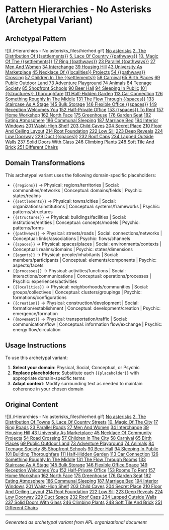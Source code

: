 # Pattern Hierarchies - No Asterisks (Archetypal Variant)

## Archetypal Pattern

![](./Hierarchies - No asterisks_files/hierhed.gif)
[No asterisks](http://www.iwritewordsgood.com/apl/hierarchies0.htm)
[2\. The Distribution Of {{settlements}}](http://www.iwritewordsgood.com/apl/patterns/apl002.htm)
[5\. Lace Of Country {{pathways}}](http://www.iwritewordsgood.com/apl/patterns/apl005.htm)
[10\. Magic Of The {{settlements}}](http://www.iwritewordsgood.com/apl/patterns/apl010.htm)
[17 Ring {{pathways}}](http://www.iwritewordsgood.com/apl/patterns/apl017.htm)
[23 Parallel {{pathways}}](http://www.iwritewordsgood.com/apl/patterns/apl023.htm)
[27 Men And Women](http://www.iwritewordsgood.com/apl/patterns/apl027.htm)
[34 Interchange](http://www.iwritewordsgood.com/apl/patterns/apl034.htm)
[39 Housing Hill](http://www.iwritewordsgood.com/apl/patterns/apl039.htm)
[43 University As Marketplace](http://www.iwritewordsgood.com/apl/patterns/apl043.htm)
[45 Necklace Of {{localities}} Projects](http://www.iwritewordsgood.com/apl/patterns/apl045.htm)
[54 {{pathways}} Crossing](http://www.iwritewordsgood.com/apl/patterns/apl054.htm)
[57 Children In The {{settlements}}](http://www.iwritewordsgood.com/apl/patterns/apl057.htm)
[58 Carnival](http://www.iwritewordsgood.com/apl/patterns/apl058.htm)
[65 Birth Places](http://www.iwritewordsgood.com/apl/patterns/apl065.htm)
[69 Public Outdoor Land](http://www.iwritewordsgood.com/apl/patterns/apl069.htm)
[73 Adventure Playground](http://www.iwritewordsgood.com/apl/patterns/apl073.htm)
[74 Animals](http://www.iwritewordsgood.com/apl/patterns/apl074.htm)
[84 Teenage Society](http://www.iwritewordsgood.com/apl/patterns/apl084.htm)
[85 Shopfront Schools](http://www.iwritewordsgood.com/apl/patterns/apl085.htm)
[90 Beer Hall](http://www.iwritewordsgood.com/apl/patterns/apl090.htm)
[94 Sleeping In Public](http://www.iwritewordsgood.com/apl/patterns/apl094.htm)
[101 {{structures}} Thoroughfare](http://www.iwritewordsgood.com/apl/patterns/apl101.htm)
[111 Half-Hidden Garden](http://www.iwritewordsgood.com/apl/patterns/apl111.htm)
[113 Car Connection](http://www.iwritewordsgood.com/apl/patterns/apl113.htm)
[126 Something Roughly In The Middle](http://www.iwritewordsgood.com/apl/patterns/apl126.htm)
[131 The Flow Through {{spaces}}](http://www.iwritewordsgood.com/apl/patterns/apl131.htm)
[133 Staircase As A Stage](http://www.iwritewordsgood.com/apl/patterns/apl133.htm)
[145 Bulk Storage](http://www.iwritewordsgood.com/apl/patterns/apl145.htm)
[146 Flexible Office {{spaces}}](http://www.iwritewordsgood.com/apl/patterns/apl146.htm)
[149 Reception Welcomes You](http://www.iwritewordsgood.com/apl/patterns/apl149.htm)
[152 Half-Private Office](http://www.iwritewordsgood.com/apl/patterns/apl152.htm)
[153 {{spaces}} To Rent](http://www.iwritewordsgood.com/apl/patterns/apl153.htm)
[157 Home Workshop](http://www.iwritewordsgood.com/apl/patterns/apl157.htm)
[162 North Face](http://www.iwritewordsgood.com/apl/patterns/apl162.htm)
[175 Greenhouse](http://www.iwritewordsgood.com/apl/patterns/apl175.htm)
[176 Garden Seat](http://www.iwritewordsgood.com/apl/patterns/apl176.htm)
[182 Eating Atmosphere](http://www.iwritewordsgood.com/apl/patterns/apl182.htm)
[186 Communal Sleeping](http://www.iwritewordsgood.com/apl/patterns/apl186.htm)
[187 Marriage Bed](http://www.iwritewordsgood.com/apl/patterns/apl187.htm)
[194 Interior Windows](http://www.iwritewordsgood.com/apl/patterns/apl194.htm)
[201 Waist-High Shelf](http://www.iwritewordsgood.com/apl/patterns/apl201.htm)
[203 Child Caves](http://www.iwritewordsgood.com/apl/patterns/apl203.htm)
[204 Secret Place](http://www.iwritewordsgood.com/apl/patterns/apl204.htm)
[210 Floor And Ceiling Layout](http://www.iwritewordsgood.com/apl/patterns/apl210.htm)
[214 Root Foundation](http://www.iwritewordsgood.com/apl/patterns/apl214.htm)
[222 Low Sill](http://www.iwritewordsgood.com/apl/patterns/apl222.htm)
[223 Deep Reveals](http://www.iwritewordsgood.com/apl/patterns/apl223.htm)
[224 Low Doorway](http://www.iwritewordsgood.com/apl/patterns/apl224.htm)
[229 Duct {{spaces}}](http://www.iwritewordsgood.com/apl/patterns/apl229.htm)
[232 Roof Caps](http://www.iwritewordsgood.com/apl/patterns/apl232.htm)
[234 Lapped Outside Walls](http://www.iwritewordsgood.com/apl/patterns/apl234.htm)
[237 Solid Doors With Glass](http://www.iwritewordsgood.com/apl/patterns/apl237.htm)
[246 Climbing Plants](http://www.iwritewordsgood.com/apl/patterns/apl246.htm)
[248 Soft Tile And Brick](http://www.iwritewordsgood.com/apl/patterns/apl248.htm)
[251 Different Chairs](http://www.iwritewordsgood.com/apl/patterns/apl251.htm)

## Domain Transformations

This archetypal variant uses the following domain-specific placeholders:

- `{{regions}}` → Physical: regions/territories | Social: communities/networks | Conceptual: domains/fields | Psychic: states/realms
- `{{settlements}}` → Physical: towns/cities | Social: organizations/institutions | Conceptual: systems/frameworks | Psychic: patterns/structures  
- `{{structures}}` → Physical: buildings/facilities | Social: institutions/entities | Conceptual: concepts/models | Psychic: patterns/forms
- `{{pathways}}` → Physical: streets/roads | Social: connections/networks | Conceptual: links/associations | Psychic: flows/channels
- `{{spaces}}` → Physical: spaces/places | Social: environments/contexts | Conceptual: realms/domains | Psychic: states/dimensions
- `{{agents}}` → Physical: people/inhabitants | Social: members/participants | Conceptual: elements/components | Psychic: aspects/facets
- `{{processes}}` → Physical: activities/functions | Social: interactions/communications | Conceptual: operations/processes | Psychic: experiences/activities
- `{{localities}}` → Physical: neighborhoods/communities | Social: groups/collectives | Conceptual: clusters/groupings | Psychic: formations/configurations
- `{{creation}}` → Physical: construction/development | Social: formation/establishment | Conceptual: development/creation | Psychic: emergence/formation
- `{{movement}}` → Physical: transportation/traffic | Social: communication/flow | Conceptual: information flow/exchange | Psychic: energy flow/circulation

## Usage Instructions

To use this archetypal variant:

1. **Select your domain**: Physical, Social, Conceptual, or Psychic
2. **Replace placeholders**: Substitute each `{{placeholder}}` with appropriate domain-specific terms
3. **Adapt context**: Modify surrounding text as needed to maintain coherence in your chosen domain

## Original Content

![](./Hierarchies - No asterisks_files/hierhed.gif)
[No asterisks](http://www.iwritewordsgood.com/apl/hierarchies0.htm)
[2\. The Distribution Of Towns](http://www.iwritewordsgood.com/apl/patterns/apl002.htm)
[5\. Lace Of Country Streets](http://www.iwritewordsgood.com/apl/patterns/apl005.htm)
[10\. Magic Of The City](http://www.iwritewordsgood.com/apl/patterns/apl010.htm)
[17 Ring Roads](http://www.iwritewordsgood.com/apl/patterns/apl017.htm)
[23 Parallel Roads](http://www.iwritewordsgood.com/apl/patterns/apl023.htm)
[27 Men And Women](http://www.iwritewordsgood.com/apl/patterns/apl027.htm)
[34 Interchange](http://www.iwritewordsgood.com/apl/patterns/apl034.htm)
[39 Housing Hill](http://www.iwritewordsgood.com/apl/patterns/apl039.htm)
[43 University As Marketplace](http://www.iwritewordsgood.com/apl/patterns/apl043.htm)
[45 Necklace Of Community Projects](http://www.iwritewordsgood.com/apl/patterns/apl045.htm)
[54 Road Crossing](http://www.iwritewordsgood.com/apl/patterns/apl054.htm)
[57 Children In The City](http://www.iwritewordsgood.com/apl/patterns/apl057.htm)
[58 Carnival](http://www.iwritewordsgood.com/apl/patterns/apl058.htm)
[65 Birth Places](http://www.iwritewordsgood.com/apl/patterns/apl065.htm)
[69 Public Outdoor Land](http://www.iwritewordsgood.com/apl/patterns/apl069.htm)
[73 Adventure Playground](http://www.iwritewordsgood.com/apl/patterns/apl073.htm)
[74 Animals](http://www.iwritewordsgood.com/apl/patterns/apl074.htm)
[84 Teenage Society](http://www.iwritewordsgood.com/apl/patterns/apl084.htm)
[85 Shopfront Schools](http://www.iwritewordsgood.com/apl/patterns/apl085.htm)
[90 Beer Hall](http://www.iwritewordsgood.com/apl/patterns/apl090.htm)
[94 Sleeping In Public](http://www.iwritewordsgood.com/apl/patterns/apl094.htm)
[101 Building Thoroughfare](http://www.iwritewordsgood.com/apl/patterns/apl101.htm)
[111 Half-Hidden Garden](http://www.iwritewordsgood.com/apl/patterns/apl111.htm)
[113 Car Connection](http://www.iwritewordsgood.com/apl/patterns/apl113.htm)
[126 Something Roughly In The Middle](http://www.iwritewordsgood.com/apl/patterns/apl126.htm)
[131 The Flow Through Rooms](http://www.iwritewordsgood.com/apl/patterns/apl131.htm)
[133 Staircase As A Stage](http://www.iwritewordsgood.com/apl/patterns/apl133.htm)
[145 Bulk Storage](http://www.iwritewordsgood.com/apl/patterns/apl145.htm)
[146 Flexible Office Space](http://www.iwritewordsgood.com/apl/patterns/apl146.htm)
[149 Reception Welcomes You](http://www.iwritewordsgood.com/apl/patterns/apl149.htm)
[152 Half-Private Office](http://www.iwritewordsgood.com/apl/patterns/apl152.htm)
[153 Rooms To Rent](http://www.iwritewordsgood.com/apl/patterns/apl153.htm)
[157 Home Workshop](http://www.iwritewordsgood.com/apl/patterns/apl157.htm)
[162 North Face](http://www.iwritewordsgood.com/apl/patterns/apl162.htm)
[175 Greenhouse](http://www.iwritewordsgood.com/apl/patterns/apl175.htm)
[176 Garden Seat](http://www.iwritewordsgood.com/apl/patterns/apl176.htm)
[182 Eating Atmosphere](http://www.iwritewordsgood.com/apl/patterns/apl182.htm)
[186 Communal Sleeping](http://www.iwritewordsgood.com/apl/patterns/apl186.htm)
[187 Marriage Bed](http://www.iwritewordsgood.com/apl/patterns/apl187.htm)
[194 Interior Windows](http://www.iwritewordsgood.com/apl/patterns/apl194.htm)
[201 Waist-High Shelf](http://www.iwritewordsgood.com/apl/patterns/apl201.htm)
[203 Child Caves](http://www.iwritewordsgood.com/apl/patterns/apl203.htm)
[204 Secret Place](http://www.iwritewordsgood.com/apl/patterns/apl204.htm)
[210 Floor And Ceiling Layout](http://www.iwritewordsgood.com/apl/patterns/apl210.htm)
[214 Root Foundation](http://www.iwritewordsgood.com/apl/patterns/apl214.htm)
[222 Low Sill](http://www.iwritewordsgood.com/apl/patterns/apl222.htm)
[223 Deep Reveals](http://www.iwritewordsgood.com/apl/patterns/apl223.htm)
[224 Low Doorway](http://www.iwritewordsgood.com/apl/patterns/apl224.htm)
[229 Duct Space](http://www.iwritewordsgood.com/apl/patterns/apl229.htm)
[232 Roof Caps](http://www.iwritewordsgood.com/apl/patterns/apl232.htm)
[234 Lapped Outside Walls](http://www.iwritewordsgood.com/apl/patterns/apl234.htm)
[237 Solid Doors With Glass](http://www.iwritewordsgood.com/apl/patterns/apl237.htm)
[246 Climbing Plants](http://www.iwritewordsgood.com/apl/patterns/apl246.htm)
[248 Soft Tile And Brick](http://www.iwritewordsgood.com/apl/patterns/apl248.htm)
[251 Different Chairs](http://www.iwritewordsgood.com/apl/patterns/apl251.htm)

---
*Generated as archetypal variant from APL organizational document*
